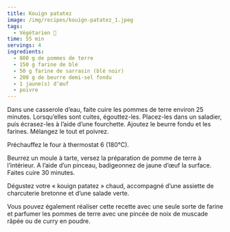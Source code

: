 ```yaml
---
title: Kouign patatez
image: /img/recipes/kouign-patatez_1.jpeg
tags:
  - Végétarien 🌿
time: 55 min
servings: 4
ingredients:
  - 800 g de pommes de terre
  - 150 g farine de blé
  - 50 g farine de sarrasin (blé noir)
  - 200 g de beurre demi-sel fondu
  - 1 jaune(s) d’œuf
  - poivre
---
```

Dans une casserole d’eau, faite cuire les pommes de terre environ 25 minutes. Lorsqu’elles sont cuites, égouttez-les. Placez-les dans un saladier, puis écrasez-les à l’aide d’une fourchette. Ajoutez le beurre fondu et les farines. Mélangez le tout et poivrez.

Préchauffez le four à thermostat 6 (180°C).

Beurrez un moule à tarte, versez la préparation de pomme de terre à l’intérieur. A l’aide d’un pinceau, badigeonnez de jaune d’œuf la surface. Faites cuire 30 minutes.

Dégustez votre « kouign patatez » chaud, accompagné d’une assiette de charcuterie bretonne et d’une salade verte.

Vous pouvez également réaliser cette recette avec une seule sorte de farine et parfumer les pommes de terre avec une pincée de noix de muscade râpée ou de curry en poudre.